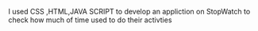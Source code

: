 I used CSS ,HTML,JAVA SCRIPT to develop an appliction on StopWatch to check how much of time used to do their activties
